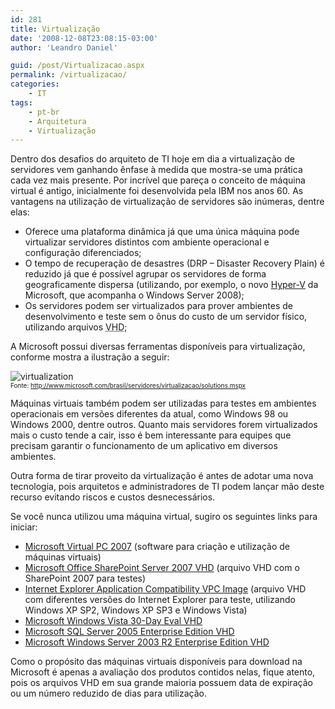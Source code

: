 ```yaml
---
id: 281
title: Virtualização
date: '2008-12-08T23:08:15-03:00'
author: 'Leandro Daniel'

guid: /post/Virtualizacao.aspx
permalink: /virtualizacao/
categories:
    - IT
tags:
    - pt-br
    - Arquitetura
    - Virtualização
---
```


Dentro dos desafios do arquiteto de TI hoje em dia a virtualização de servidores vem ganhando ênfase à medida que mostra-se uma prática cada vez mais presente. Por incrível que pareça o conceito de máquina virtual é antigo, inicialmente foi desenvolvida pela IBM nos anos 60. As vantagens na utilização de virtualização de servidores são inúmeras, dentre elas:

- Oferece uma plataforma dinâmica já que uma única máquina pode virtualizar servidores distintos com ambiente operacional e configuração diferenciados;
- O tempo de recuperação de desastres (DRP – Disaster Recovery Plain) é reduzido já que é possível agrupar os servidores de forma geograficamente dispersa (utilizando, por exemplo, o novo [Hyper-V](http://www.microsoft.com/brasil/servidores/windowsserver2008/virtualization/default.mspx) da Microsoft, que acompanha o Windows Server 2008);
- Os servidores podem ser virtualizados para prover ambientes de desenvolvimento e teste sem o ônus do custo de um servidor físico, utilizando arquivos <acronym title="Virtual Hard Disk">VHD</acronym>;

A Microsoft possui diversas ferramentas disponíveis para virtualização, conforme mostra a ilustração a seguir:

![virtualization](http://leandrodaniel.com/pics/WindowsLiveWriter/Virtualizao_14C2D/virtualization_3.png)  
<font size="1">Fonte: </font>[<font size="1">http://www.microsoft.com/brasil/servidores/virtualizacao/solutions.mspx</font>](http://www.microsoft.com/brasil/servidores/virtualizacao/solutions.mspx "http://www.microsoft.com/brasil/servidores/virtualizacao/solutions.mspx")

Máquinas virtuais também podem ser utilizadas para testes em ambientes operacionais em versões diferentes da atual, como Windows 98 ou Windows 2000, dentre outros. Quanto mais servidores forem virtualizados mais o custo tende a cair, isso é bem interessante para equipes que precisam garantir o funcionamento de um aplicativo em diversos ambientes.

Outra forma de tirar proveito da virtualização é antes de adotar uma nova tecnologia, pois arquitetos e administradores de TI podem lançar mão deste recurso evitando riscos e custos desnecessários.

Se você nunca utilizou uma máquina virtual, sugiro os seguintes links para iniciar:

- [Microsoft Virtual PC 2007](http://www.microsoft.com/windows/downloads/virtualpc/default.mspx) (software para criação e utilização de máquinas virtuais)
- [Microsoft Office SharePoint Server 2007 VHD](http://www.microsoft.com/downloads/details.aspx?familyid=67f93dcb-ada8-4db5-a47b-df17e14b2c74&displaylang=en) (arquivo VHD com o SharePoint 2007 para testes)
- [Internet Explorer Application Compatibility VPC Image](http://www.microsoft.com/downloads/details.aspx?FamilyID=21eabb90-958f-4b64-b5f1-73d0a413c8ef&displaylang=en) (arquivo VHD com diferentes versões do Internet Explorer para teste, utilizando Windows XP SP2, Windows XP SP3 e Windows Vista)
- [Microsoft Windows Vista 30-Day Eval VHD](http://www.microsoft.com/downloads/details.aspx?familyid=c2c27337-d4d1-4b9b-926d-86493c7da1aa&displaylang=en)
- [Microsoft SQL Server 2005 Enterprise Edition VHD](http://www.microsoft.com/downloads/details.aspx?FamilyID=7b243252-acb7-451b-822b-df639443aeaf&displaylang=en)
- [Microsoft Windows Server 2003 R2 Enterprise Edition VHD](http://www.microsoft.com/downloads/details.aspx?FamilyID=77f24c9d-b4b8-4f73-99e3-c66f80e415b6&displaylang=en)

Como o propósito das máquinas virtuais disponíveis para download na Microsoft é apenas a avaliação dos produtos contidos nelas, fique atento, pois os arquivos VHD em sua grande maioria possuem data de expiração ou um número reduzido de dias para utilização.
